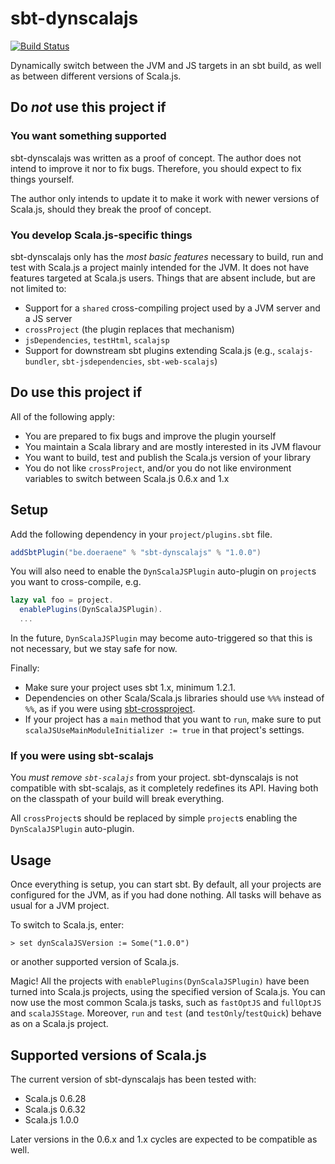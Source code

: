 # sbt-dynscalajs

[![Build Status](https://travis-ci.org/sjrd/sbt-dynscalajs.svg?branch=master)](https://travis-ci.org/sjrd/sbt-dynscalajs)

Dynamically switch between the JVM and JS targets in an sbt build, as well as between different versions of Scala.js.

## Do *not* use this project if

### You want something supported

sbt-dynscalajs was written as a proof of concept.
The author does not intend to improve it nor to fix bugs.
Therefore, you should expect to fix things yourself.

The author only intends to update it to make it work with newer versions of Scala.js, should they break the proof of concept.

### You develop Scala.js-specific things

sbt-dynscalajs only has the *most basic features* necessary to build, run and test with Scala.js a project mainly intended for the JVM.
It does not have features targeted at Scala.js users.
Things that are absent include, but are not limited to:

* Support for a `shared` cross-compiling project used by a JVM server and a JS server
* `crossProject` (the plugin replaces that mechanism)
* `jsDependencies`, `testHtml`, `scalajsp`
* Support for downstream sbt plugins extending Scala.js (e.g., `scalajs-bundler`, `sbt-jsdependencies`, `sbt-web-scalajs`)

## Do use this project if

All of the following apply:

* You are prepared to fix bugs and improve the plugin yourself
* You maintain a Scala library and are mostly interested in its JVM flavour
* You want to build, test and publish the Scala.js version of your library
* You do not like `crossProject`, and/or you do not like environment variables to switch between Scala.js 0.6.x and 1.x

## Setup

Add the following dependency in your `project/plugins.sbt` file.

```scala
addSbtPlugin("be.doeraene" % "sbt-dynscalajs" % "1.0.0")
```

You will also need to enable the `DynScalaJSPlugin` auto-plugin on `project`s you want to cross-compile, e.g.

```scala
lazy val foo = project.
  enablePlugins(DynScalaJSPlugin).
  ...
```

In the future, `DynScalaJSPlugin` may become auto-triggered so that this is not necessary, but we stay safe for now.

Finally:

* Make sure your project uses sbt 1.x, minimum 1.2.1.
* Dependencies on other Scala/Scala.js libraries should use `%%%` instead of `%%`, as if you were using [sbt-crossproject](https://github.com/scala-native/sbt-crossproject).
* If your project has a `main` method that you want to `run`, make sure to put `scalaJSUseMainModuleInitializer := true` in that project's settings.

### If you were using sbt-scalajs

You *must remove `sbt-scalajs`* from your project.
sbt-dynscalajs is not compatible with sbt-scalajs, as it completely redefines its API.
Having both on the classpath of your build will break everything.

All `crossProject`s should be replaced by simple `project`s enabling the `DynScalaJSPlugin` auto-plugin.

## Usage

Once everything is setup, you can start sbt.
By default, all your projects are configured for the JVM, as if you had done nothing.
All tasks will behave as usual for a JVM project.

To switch to Scala.js, enter:

    > set dynScalaJSVersion := Some("1.0.0")

or another supported version of Scala.js.

Magic! All the projects with `enablePlugins(DynScalaJSPlugin)` have been turned into Scala.js projects, using the specified version of Scala.js.
You can now use the most common Scala.js tasks, such as `fastOptJS` and `fullOptJS` and `scalaJSStage`.
Moreover, `run` and `test` (and `testOnly`/`testQuick`) behave as on a Scala.js project.

## Supported versions of Scala.js

The current version of sbt-dynscalajs has been tested with:

* Scala.js 0.6.28
* Scala.js 0.6.32
* Scala.js 1.0.0

Later versions in the 0.6.x and 1.x cycles are expected to be compatible as well.
